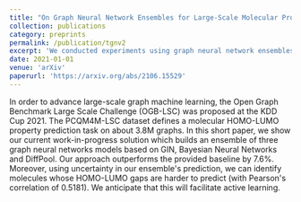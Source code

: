 ```yaml
---
title: "On Graph Neural Network Ensembles for Large-Scale Molecular Property Prediction"
collection: publications
category: preprints
permalink: /publication/tgnv2
excerpt: 'We conducted experiments using graph neural network ensembles to predict molecular HOMO-LUMO gaps.'
date: 2021-01-01
venue: 'arXiv'
paperurl: 'https://arxiv.org/abs/2106.15529'
---
```


In order to advance large-scale graph machine learning, the Open Graph Benchmark Large Scale Challenge (OGB-LSC) was proposed at the KDD Cup 2021. The PCQM4M-LSC dataset defines a molecular HOMO-LUMO property prediction task on about 3.8M graphs. In this short paper, we show our current work-in-progress solution which builds an ensemble of three graph neural networks models based on GIN, Bayesian Neural Networks and DiffPool. Our approach outperforms the provided baseline by 7.6%. Moreover, using uncertainty in our ensemble's prediction, we can identify molecules whose HOMO-LUMO gaps are harder to predict (with Pearson's correlation of 0.5181). We anticipate that this will facilitate active learning.